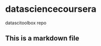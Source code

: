 datasciencecoursera
============================

datascitoolbox repo

## This is a markdown file



